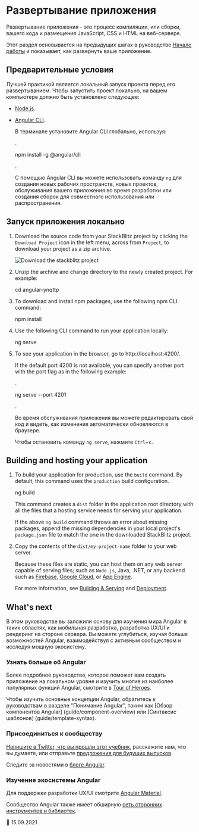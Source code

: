 # Развертывание приложения

Развертывание приложения - это процесс компиляции, или сборки, вашего кода и размещения JavaScript, CSS и HTML на веб-сервере.

Этот раздел основывается на предыдущих шагах в руководстве [Начало работы](начало 'Попробуйте: базовое приложение') и показывает, как развернуть ваше приложение.

## Предварительные условия

Лучшей практикой является локальный запуск проекта перед его развертыванием. Чтобы запустить проект локально, на вашем компьютере должно быть установлено следующее:

-   [Node.js](https://nodejs.org/en).

-   [Angular CLI](https://cli.angular.io).

    В терминале установите Angular CLI глобально, используя:

    <code-example format="shell" language="shell">.

    npm install -g &commat;angular/cli

    </code-example>.

    С помощью Angular CLI вы можете использовать команду `ng` для создания новых рабочих пространств, новых проектов, обслуживания вашего приложения во время разработки или создания сборок для совместного использования или распространения.

## Запуск приложения локально

1.  Download the source code from your StackBlitz project by clicking the `Download Project` icon in the left menu, across from `Project`, to download your project as a zip archive.

    <div class="lightbox">

    <img alt="Download the stackblitz project" src="generated/images/guide/start/download-project.png">

    </div>

1.  Unzip the archive and change directory to the newly created project. For example:

    <code-example format="shell" language="shell">

    cd angular-ynqttp

    </code-example>

1.  To download and install npm packages, use the following npm CLI command:

    <code-example format="shell" language="shell">

    npm install

    </code-example>

1.  Use the following CLI command to run your application locally:

    <code-example format="shell" language="shell">

    ng serve

    </code-example>

1.  To see your application in the browser, go to http://localhost:4200/.

    If the default port 4200 is not available, you can specify another port with the port flag as in the following example:

    <code-example format="shell" language="shell">.

    ng serve --port 4201

    </code-example>.

    Во время обслуживания приложения вы можете редактировать свой код и видеть, как изменения автоматически обновляются в браузере.

    Чтобы остановить команду `ng serve`, нажмите `Ctrl`+`c`.

<a id="building"></a>

## Building and hosting your application

1.  To build your application for production, use the `build` command. By default, this command uses the `production` build configuration.

    <code-example format="shell" language="shell">

    ng build

    </code-example>

    This command creates a `dist` folder in the application root directory with all the files that a hosting service needs for serving your application.

    <div class="alert is-helpful">

    If the above `ng build` command throws an error about missing packages, append the missing dependencies in your local project's `package.json` file to match the one in the downloaded StackBlitz project.

    </div>

1.  Copy the contents of the `dist/my-project-name` folder to your web server.

    Because these files are static, you can host them on any web server capable of serving files; such as `Node.js`, Java, .NET, or any backend such as [Firebase](https://firebase.google.com/docs/hosting), [Google Cloud](https://cloud.google.com/solutions/web-hosting), or [App Engine](https://cloud.google.com/appengine/docs/standard/python/getting-started/hosting-a-static-website).

    For more information, see [Building & Serving](guide/build 'Building and Serving Angular Apps') and [Deployment](guide/deployment 'Deployment guide').

## What's next

В этом руководстве вы заложили основу для изучения мира Angular в таких областях, как мобильная разработка, разработка UX/UI и рендеринг на стороне сервера. Вы можете углубиться, изучая больше возможностей Angular, взаимодействуя с активным сообществом и исследуя мощную экосистему.

### Узнать больше об Angular

Более подробное руководство, которое поможет вам создать приложение на локальном уровне и изучить многие из наиболее популярных функций Angular, смотрите в [Tour of Heroes](tutorial).

Чтобы изучить основные концепции Angular, обратитесь к руководствам в разделе "Понимание Angular", таким как [Обзор компонентов Angular] (guide/component-overview) или [Синтаксис шаблонов] (guide/template-syntax).

### Присоединиться к сообществу

[Напишите в Twitter, что вы прошли этот учебник](https://twitter.com/intent/tweet?url=https://angular.io/start&text=I%20just%20finished%20the%20Angular%20Getting%20Started%20Tutorial 'Angular on Twitter'), расскажите нам, что вы думаете, или отправьте [предложения для будущих выпусков](https://github.com/angular/angular/issues/new/choose 'Angular GitHub repository new issue form').

Следите за новостями в [блоге Angular](https://blog.angular.io/ 'Angular blog').

### Изучение экосистемы Angular

Для поддержки разработки UX/UI смотрите [Angular Material](https://material.angular.io/ 'Angular Material web site').

Сообщество Angular также имеет обширную [сеть сторонних инструментов и библиотек](ресурсы 'Список ресурсов Angular').

:date: 15.09.2021
